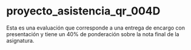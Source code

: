 # proyecto_asistencia_qr_004D
Esta es una evaluación que corresponde a una entrega de encargo con presentación y tiene un 40% de ponderación sobre la nota final de la asignatura.
